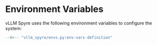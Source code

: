 # Environment Variables

vLLM Spyre uses the following environment variables to configure the system:

```python
--8<-- "vllm_spyre/envs.py:env-vars-definition"
```
